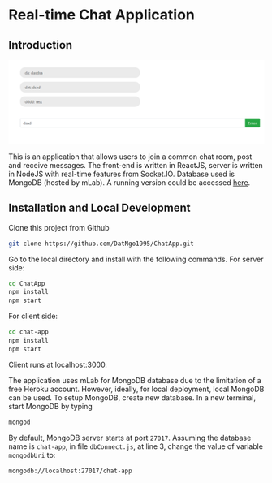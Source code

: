 #  Real-time Chat Application

## Introduction

![](Demo.png)

This is an application that allows users to join a common chat room, post and receive messages. The front-end is written in ReactJS, server is written in NodeJS with real-time features from Socket.IO. Database used is MongoDB (hosted by mLab). A running version could be accessed [here](https://datngo-chat-app.herokuapp.com/).

## Installation and Local Development

Clone this project from Github

```sh
git clone https://github.com/DatNgo1995/ChatApp.git
```

Go to the local directory and install with the following commands.
For server side:

```sh
cd ChatApp
npm install
npm start
```

For client side:
```sh
cd chat-app
npm install
npm start
```

Client runs at localhost:3000.

The application uses mLab for MongoDB database due to the limitation of a free Heroku account. However, ideally, for local deployment, local MongoDB can be used. 
To setup MongoDB, create new database. In a new terminal, start MongoDB by typing
```sh
mongod
```
By default, MongoDB server starts at port `27017`.
Assuming the database name is `chat-app`, in file `dbConnect.js`, at line 3, change the value of variable `mongodbUri` to:
 ```sh
mongodb://localhost:27017/chat-app
```